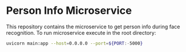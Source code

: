 # Person Info Microservice 

This repository contains the microservice to get person info during face recognition.
To run microservice execute in the root directory:
```Bash
uvicorn main:app --host=0.0.0.0 --port=${PORT:-5000}
```